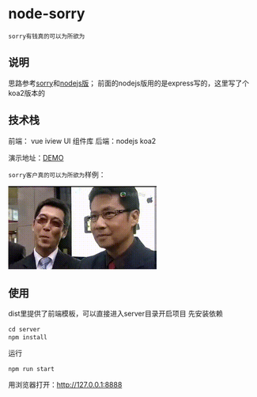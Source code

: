 # node-sorry

`sorry有钱真的可以为所欲为`

## 说明

思路参考[sorry](https://github.com/xtyxtyx/sorry)和[nodejs版](https://github.com/q809198545/node-sorry)；
前面的nodejs版用的是express写的，这里写了个koa2版本的

## 技术栈
前端： vue iview UI 组件库
后端：nodejs koa2

演示地址：[DEMO](http://wadejs.cn/sorry.html#/)

`sorry客户真的可以为所欲为`样例：

![](templates/sorry.gif)

## 使用
dist里提供了前端模板，可以直接进入server目录开启项目
先安装依赖
```
cd server
npm install 

```

运行

```
npm run start

```

用浏览器打开：http://127.0.0.1:8888